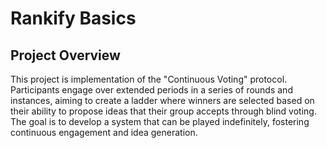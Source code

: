 # Rankify Basics

## Project Overview

This project is implementation of the "Continuous Voting" protocol. Participants engage over extended periods in a series of rounds and instances, aiming to create a ladder where winners are selected based on their ability to propose ideas that their group accepts through blind voting. The goal is to develop a system that can be played indefinitely, fostering continuous engagement and idea generation.
